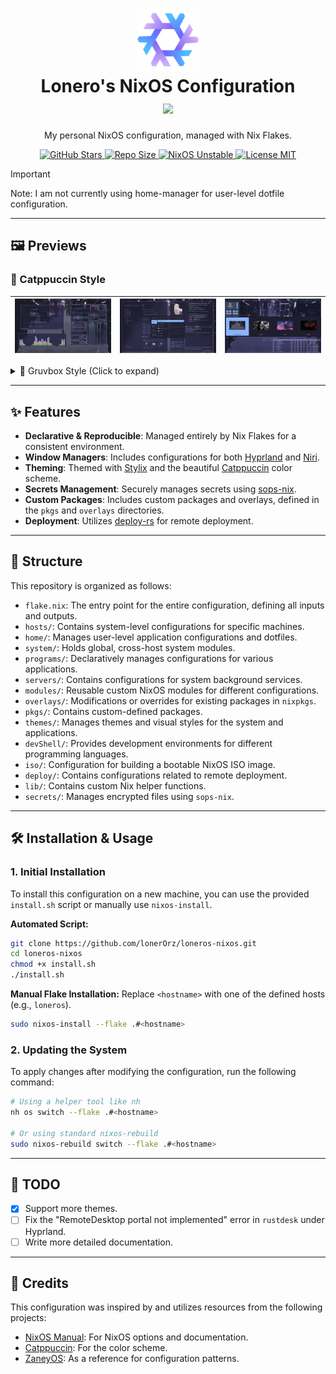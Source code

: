 <h1 align="center">
   <img src="assets/preview/nixos-logo.png" alt="NixOS Logo" width="100px" />
   <br>
   Lonero's NixOS Configuration
   <br>
      <a href="https://github.com/catppuccin/catppuccin">
        <img src="https://raw.githubusercontent.com/catppuccin/catppuccin/main/assets/palette/macchiato.png" width="600px" />
      </a>
   <br>
</h1>

<p align="center">
    My personal NixOS configuration, managed with Nix Flakes.
</p>

<div align="center">
    <a href="https://github.com/lonerOrz/loneros-nixos/stargazers">
        <img src="https://img.shields.io/github/stars/lonerOrz/loneros-nixos?color=F5BDE6&labelColor=303446&style=for-the-badge&logo=starship&logoColor=F5BDE6" alt="GitHub Stars">
    </a>
    <a href="https://github.com/lonerOrz/loneros-nixos/">
        <img src="https://img.shields.io/github/repo-size/lonerOrz/loneros-nixos?color=C6A0F6&labelColor=303446&style=for-the-badge&logo=github&logoColor=C6A0F6" alt="Repo Size">
    </a>
    <a href="https://nixos.org">
        <img src="https://img.shields.io/badge/NixOS-Unstable-blue?style=for-the-badge&logo=NixOS&logoColor=white&label=NixOS&labelColor=303446&color=91D7E3" alt="NixOS Unstable">
    </a>
    <a href="https://github.com/lonerOrz/loneros-nixos/blob/main/LICENSE">
        <img src="https://img.shields.io/static/v1.svg?style=for-the-badge&label=License&message=MIT&colorA=313244&colorB=F5A97F&logo=unlicense&logoColor=F5A97F&" alt="License MIT">
    </a>
</div>

> [!IMPORTANT]
> Note: I am not currently using home-manager for user-level dotfile configuration.

---

## 🖼️ Previews

### 🌟 Catppuccin Style

| ![Preview 1](assets/preview/cat1.png) | ![Preview 2](assets/preview/cat2.png) | ![Preview 3](assets/preview/cat3.png) |
| :-----------------------------------: | :-----------------------------------: | :-----------------------------------: |

<details>
  <summary>🎨 Gruvbox Style (Click to expand)</summary>

  | ![Preview 1](assets/preview/box1.png) | ![Preview 2](assets/preview/box2.png) | ![Preview 3](assets/preview/box3.png) |
  | :---------------------------------: | :---------------------------------: | :---------------------------------: |
</details>

---

## ✨ Features

- **Declarative & Reproducible**: Managed entirely by Nix Flakes for a consistent environment.
- **Window Managers**: Includes configurations for both [Hyprland](https://hyprland.org/) and [Niri](https://github.com/YaLTeR/niri).
- **Theming**: Themed with [Stylix](https://github.com/danth/stylix) and the beautiful [Catppuccin](https://github.com/catppuccin) color scheme.
- **Secrets Management**: Securely manages secrets using [sops-nix](https://github.com/Mic92/sops-nix).
- **Custom Packages**: Includes custom packages and overlays, defined in the `pkgs` and `overlays` directories.
- **Deployment**: Utilizes [deploy-rs](https://github.com/serokell/deploy-rs) for remote deployment.

---

## 📂 Structure

This repository is organized as follows:

- `flake.nix`: The entry point for the entire configuration, defining all inputs and outputs.
- `hosts/`: Contains system-level configurations for specific machines.
- `home/`: Manages user-level application configurations and dotfiles.
- `system/`: Holds global, cross-host system modules.
- `programs/`: Declaratively manages configurations for various applications.
- `servers/`: Contains configurations for system background services.
- `modules/`: Reusable custom NixOS modules for different configurations.
- `overlays/`: Modifications or overrides for existing packages in `nixpkgs`.
- `pkgs/`: Contains custom-defined packages.
- `themes/`: Manages themes and visual styles for the system and applications.
- `devShell/`: Provides development environments for different programming languages.
- `iso/`: Configuration for building a bootable NixOS ISO image.
- `deploy/`: Contains configurations related to remote deployment.
- `lib/`: Contains custom Nix helper functions.
- `secrets/`: Manages encrypted files using `sops-nix`.

---

## 🛠️ Installation & Usage

### 1. Initial Installation

To install this configuration on a new machine, you can use the provided `install.sh` script or manually use `nixos-install`.

**Automated Script:**

```bash
git clone https://github.com/lonerOrz/loneros-nixos.git
cd loneros-nixos
chmod +x install.sh
./install.sh
```

**Manual Flake Installation:**
Replace `<hostname>` with one of the defined hosts (e.g., `loneros`).

```bash
sudo nixos-install --flake .#<hostname>
```

### 2. Updating the System

To apply changes after modifying the configuration, run the following command:

```bash
# Using a helper tool like nh
nh os switch --flake .#<hostname>

# Or using standard nixos-rebuild
sudo nixos-rebuild switch --flake .#<hostname>
```

---

## 📝 TODO

- [x] Support more themes.
- [ ] Fix the "RemoteDesktop portal not implemented" error in `rustdesk` under Hyprland.
- [ ] Write more detailed documentation.

---

## 🔗 Credits

This configuration was inspired by and utilizes resources from the following projects:

- [NixOS Manual](https://nixos.org/manual/): For NixOS options and documentation.
- [Catppuccin](https://github.com/catppuccin/nixos): For the color scheme.
- [ZaneyOS](https://gitlab.com/Zaney/zaneyos): As a reference for configuration patterns.
